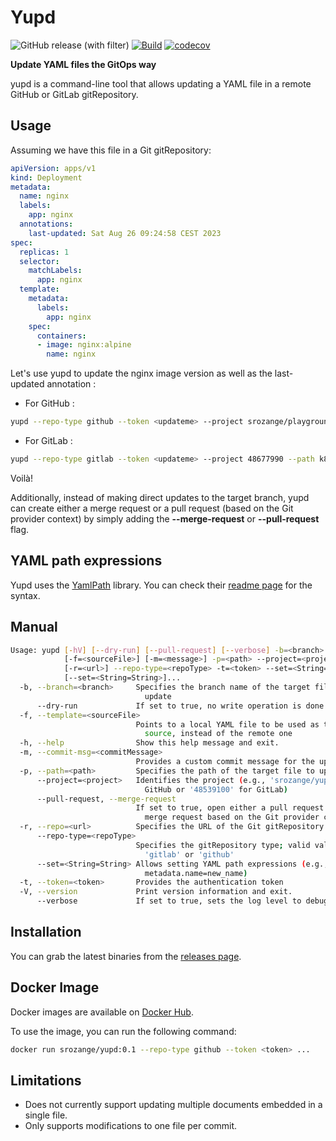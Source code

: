 # Yupd
![GitHub release (with filter)](https://img.shields.io/github/v/release/srozange/yupd)
[![Build](https://github.com/srozange/yupd/actions/workflows/maven.yml/badge.svg)](https://github.com/srozange/yupd/actions/workflows/maven.yml)
[![codecov](https://codecov.io/gh/srozange/yupd/branch/main/badge.svg?token=JCPP4VZ1S1)](https://codecov.io/gh/srozange/yupd)

**Update YAML files the GitOps way**

yupd is a command-line tool that allows updating a YAML file in a remote GitHub or GitLab gitRepository.

## Usage

Assuming we have this file in a Git gitRepository:

```yaml
apiVersion: apps/v1
kind: Deployment
metadata:
  name: nginx
  labels:
    app: nginx
  annotations:
    last-updated: Sat Aug 26 09:24:58 CEST 2023
spec:
  replicas: 1
  selector:
    matchLabels:
      app: nginx
  template:
    metadata:
      labels:
        app: nginx
    spec:
      containers:
      - image: nginx:alpine
        name: nginx
```

Let's use yupd to update the nginx image version as well as the last-updated annotation :

- For GitHub :

```bash
yupd --repo-type github --token <updateme> --project srozange/playground --path k8s/deployment.yml --branch yupd-it --set *.containers[0].image=nginx:newversion --set metadata.annotations.last-updated="$(date)"
```

- For GitLab :

```bash
yupd --repo-type gitlab --token <updateme> --project 48677990 --path k8s/deployment.yml --branch yupd-it --set *.containers[0].image=nginx:newversion --set metadata.annotations.last-updated="$(date)"
```

Voilà!

Additionally, instead of making direct updates to the target branch, yupd can create either a merge request or a pull request (based on the Git provider context) by simply adding the **--merge-request** or **--pull-request** flag.

## YAML path expressions

Yupd uses the [YamlPath](https://github.com/yaml-path/YamlPath) library.
You can check their [readme page](https://github.com/yaml-path/YamlPath) for the syntax.

## Manual
```bash
Usage: yupd [-hV] [--dry-run] [--pull-request] [--verbose] -b=<branch>
            [-f=<sourceFile>] [-m=<message>] -p=<path> --project=<project>
            [-r=<url>] --repo-type=<repoType> -t=<token> --set=<String=String>
            [--set=<String=String>]...
  -b, --branch=<branch>     Specifies the branch name of the target file to
                              update
      --dry-run             If set to true, no write operation is done
  -f, --template=<sourceFile>
                            Points to a local YAML file to be used as the
                              source, instead of the remote one
  -h, --help                Show this help message and exit.
  -m, --commit-msg=<commitMessage>
                            Provides a custom commit message for the update
  -p, --path=<path>         Specifies the path of the target file to update
      --project=<project>   Identifies the project (e.g., 'srozange/yupd' for
                              GitHub or '48539100' for GitLab)
      --pull-request, --merge-request
                            If set to true, open either a pull request or a
                              merge request based on the Git provider context
  -r, --repo=<url>          Specifies the URL of the Git gitRepository
      --repo-type=<repoType>
                            Specifies the gitRepository type; valid values:
                              'gitlab' or 'github'
      --set=<String=String> Allows setting YAML path expressions (e.g.,
                              metadata.name=new_name)
  -t, --token=<token>       Provides the authentication token
  -V, --version             Print version information and exit.
      --verbose             If set to true, sets the log level to debug
```

## Installation

You can grab the latest binaries from the [releases page](https://github.com/srozange/yupd/releases).

## Docker Image

Docker images are available on [Docker Hub](https://hub.docker.com/gitRepository/docker/srozange/yupd/general).

To use the image, you can run the following command:

```bash
docker run srozange/yupd:0.1 --repo-type github --token <token> ...
```

## Limitations

- Does not currently support updating multiple documents embedded in a single file.
- Only supports modifications to one file per commit.